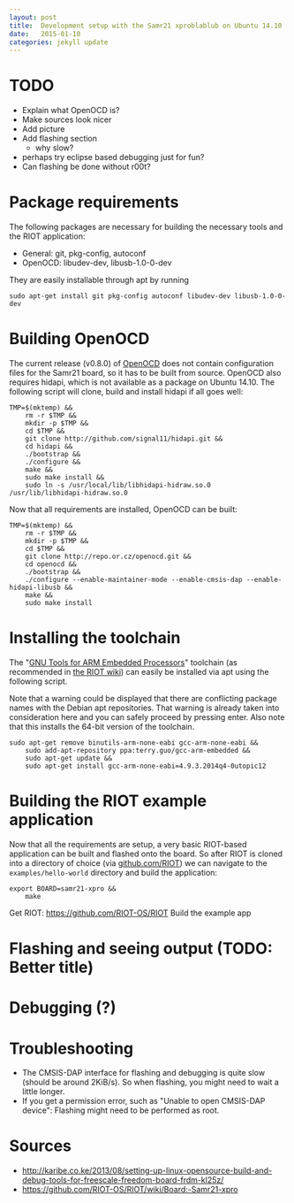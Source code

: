 ```yaml
---
layout: post
title:  Development setup with the Samr21 xproblablub on Ubuntu 14.10
date:   2015-01-10
categories: jekyll update
---
```


# TODO

* Explain what OpenOCD is?
* Make sources look nicer
* Add picture
* Add flashing section
    * why slow?
* perhaps try eclipse based debugging just for fun?
* Can flashing be done without r00t?



# Package requirements

The following packages are necessary for building the necessary tools and the RIOT application:

* General: git, pkg-config, autoconf
* OpenOCD: libudev-dev, libusb-1.0-0-dev

They are easily installable through apt by running

    sudo apt-get install git pkg-config autoconf libudev-dev libusb-1.0-0-dev




# Building OpenOCD

The current release (v0.8.0) of [OpenOCD](http://openocd.sourceforge.net/) does not contain configuration files for the Samr21 board, so it has to be built from source. OpenOCD also requires hidapi, which is not available as a package on Ubuntu 14.10. The following script will clone, build and install hidapi if all goes well:

    TMP=$(mktemp) &&
        rm -r $TMP &&
        mkdir -p $TMP &&
        cd $TMP &&
        git clone http://github.com/signal11/hidapi.git &&
        cd hidapi &&
        ./bootstrap &&
        ./configure &&
        make &&
        sudo make install &&
        sudo ln -s /usr/local/lib/libhidapi-hidraw.so.0 /usr/lib/libhidapi-hidraw.so.0

Now that all requirements are installed, OpenOCD can be built:

    TMP=$(mktemp) &&
        rm -r $TMP &&
        mkdir -p $TMP &&
        cd $TMP &&
        git clone http://repo.or.cz/openocd.git &&
        cd openocd &&
        ./bootstrap &&
        ./configure --enable-maintainer-mode --enable-cmsis-dap --enable-hidapi-libusb &&
        make &&
        sudo make install




# Installing the toolchain

The "[GNU Tools for ARM Embedded Processors](https://launchpad.net/gcc-arm-embedded)" toolchain (as recommended in [the RIOT wiki](https://github.com/RIOT-OS/RIOT/wiki/Board:-Samr21-xpro)) can easily be installed via apt using the following script.

Note that a warning could be displayed that there are conflicting package names with the Debian apt repositories. That warning is already taken into consideration here and you can safely proceed by pressing enter. Also note that this installs the 64-bit version of the toolchain.

    sudo apt-get remove binutils-arm-none-eabi gcc-arm-none-eabi &&
        sudo add-apt-repository ppa:terry.guo/gcc-arm-embedded &&
        sudo apt-get update &&
        sudo apt-get install gcc-arm-none-eabi=4.9.3.2014q4-0utopic12




# Building the RIOT example application

Now that all the requirements are setup, a very basic RIOT-based application can be built and flashed onto the board. So after RIOT is cloned into a directory of choice (via [github.com/RIOT](https://github.com/RIOT-OS/RIOT)) we can navigate to the `examples/hello-world` directory and build the application:

    export BOARD=samr21-xpro &&
        make

Get RIOT: https://github.com/RIOT-OS/RIOT
Build the example app


# Flashing and seeing output (TODO: Better title)

# Debugging (?)

# Troubleshooting

* The CMSIS-DAP interface for flashing and debugging is quite slow (should be around 2KiB/s). So when flashing, you might need to wait a little longer.
* If you get a permission error, such as "Unable to open CMSIS-DAP device": Flashing might need to be performed as root.

# Sources

* http://karibe.co.ke/2013/08/setting-up-linux-opensource-build-and-debug-tools-for-freescale-freedom-board-frdm-kl25z/
* https://github.com/RIOT-OS/RIOT/wiki/Board:-Samr21-xpro
